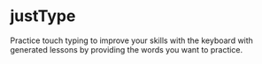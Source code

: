 # justType
Practice touch typing to improve your skills with the keyboard with generated lessons by providing the words you want to practice.
